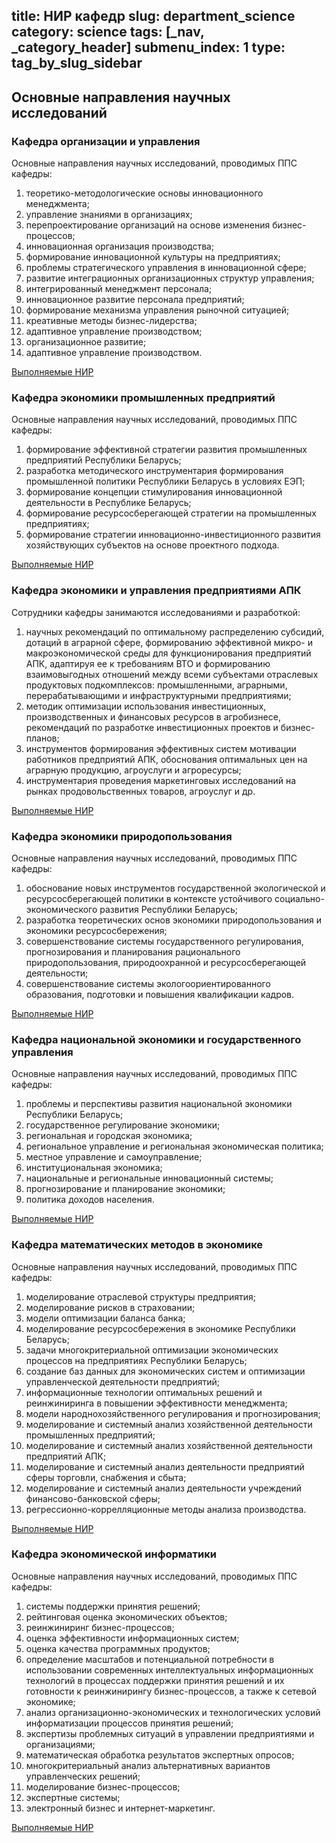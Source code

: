 title: НИР кафедр
slug: department_science
category: science
tags: [_nav, _category_header]
submenu_index: 1
type: tag_by_slug_sidebar
---

## Основные направления научных исследований

### Кафедра организации и управления

Основные направления научных исследований, проводимых ППС кафедры:

1. теоретико-методологические основы инновационного менеджмента;
2. управление знаниями в организациях;
3. перепроектирование организаций на основе изменения бизнес-процессов;
4. инновационная организация производства;
5. формирование инновационной культуры на предприятиях;
6. проблемы стратегического управления в инновационной сфере;
7. развитие интеграционных организационных структур управления;
8. интегрированный менеджмент персонала;
9. инновационное развитие персонала предприятий;
10. формирование механизма управления рыночной ситуацией;
11. креативные методы бизнес-лидерства;
12. адаптивное управление производством;
13. организационное развитие;
14. адаптивное управление производством.

[Выполняемые НИР](/files/organization_and_management_nir.doc)

### Кафедра экономики промышленных предприятий

Основные направления научных исследований, проводимых ППС кафедры:

1. формирование эффективной стратегии развития промышленных предприятий Республики Беларусь;
2. разработка методического инструментария формирования промышленной политики Республики Беларусь в условиях ЕЭП;
3. формирование концепции стимулирования инновационной деятельности в Республике Беларусь;
4. формирование ресурсосберегающей стратегии на промышленных предприятиях;
5. формирование стратегии инновационно-инвестиционного развития хозяйствующих субъектов на основе проектного подхода.

[Выполняемые НИР](/files/industrial_economics_nir.doc)

### Кафедра экономики и управления предприятиями АПК

Сотрудники кафедры занимаются исследованиями и разработкой:

1. научных рекомендаций по оптимальному распределению субсидий, дотаций в аграрной сфере, формированию эффективной микро- и макроэкономической среды для функционирования предприятий АПК, адаптируя ее к требованиям ВТО и формированию взаимовыгодных отношений между всеми субъектами отраслевых продуктовых подкомплексов: промышленными, аграрными, перерабатывающими и инфраструктурными предприятиями;
2. методик оптимизации использования инвестиционных, производственных и финансовых ресурсов в агробизнесе, рекомендаций по разработке инвестиционных проектов и бизнес-планов;
3. инструментов формирования эффективных систем мотивации работников предприятий АПК, обоснования оптимальных цен на аграрную продукцию, агроуслуги и агроресурсы;
4. инструментария проведения маркетинговых исследований на рынках продовольственных товаров, агроуслуг и др.

[Выполняемые НИР](/files/agricultural_economics_nir.doc)

### Кафедра экономики природопользования

Основные направления научных исследований, проводимых ППС кафедры:

1. обоснование новых инструментов государственной экологической и ресурсосберегающей политики в контексте устойчивого социально-экономического развития Республики Беларусь;
2. разработка теоретических основ экономики природопользования и экономики ресурсосбережения;
3. совершенствование системы государственного регулирования, прогнозирования и планирования рационального природопользования, природоохранной и ресурсосберегающей деятельности;
4. совершенствование системы экологоориентированного образования, подготовки и повышения квалификации кадров.

[Выполняемые НИР](/files/environmental_economics_nir.doc)

### Кафедра национальной экономики и государственного управления

Основные направления научных исследований, проводимых ППС кафедры:

1. проблемы и перспективы развития национальной экономики Республики Беларусь;
2. государственное регулирование экономики;
3. региональная и городская экономика;
4. региональное управление и региональная экономическая политика;
5. местное управление и самоуправление;
6. институциональная экономика;
7. национальные и региональные инновационный системы;
8. прогнозирование и планирование экономики;
9. политика доходов населения.

[Выполняемые НИР](/files/national_economy_nir.doc)

### Кафедра математических методов в экономике

Основные направления научных исследований, проводимых ППС кафедры:

1. моделирование отраслевой структуры предприятия;
2. моделирование рисков в страховании;
3. модели оптимизации баланса банка;
4. моделирование ресурсосбережения в экономике Республики Беларусь;
5. задачи многокритериальной оптимизации экономических процессов на предприятиях Республики Беларусь;
6. создание баз данных для экономических систем и оптимизации управленческой деятельности предприятий;
7. информационные технологии оптимальных решений и реинжиниринга в повышении эффективности менеджмента;
8. модели народнохозяйственного регулирования и прогнозирования;
9. моделирование и системный анализ хозяйственной деятельности промышленных предприятий;
10. моделирование и системный анализ хозяйственной деятельности предприятий АПК;
11. моделирование и системный анализ деятельности предприятий сферы торговли, снабжения и сбыта;
12. моделирование и системный анализ деятельности учреждений финансово-банковской сферы;
13. регрессионно-коррелляционные методы анализа производства.

[Выполняемые НИР](/files/economic_cybernetics_nir.doc)

### Кафедра экономической информатики

Основные направления научных исследований, проводимых ППС кафедры:

1. системы поддержки принятия решений;
2. рейтинговая оценка экономических объектов;
3. реинжиниринг бизнес-процессов;
4. оценка эффективности информационных систем;
5. оценка качества программных продуктов;
6. определение масштабов и потенциальной потребности в использовании современных интеллектуальных информационных технологий в процессах поддержки принятия решений и их готовности к реинжинирингу бизнес-процессов, а также к сетевой экономике;
7. анализ организационно-экономических и технологических условий информатизации процессов принятия решений;
8. экспертизы проблемных ситуаций в управлении предприятиями и организациями;
9. математическая обработка результатов экспертных опросов;
10. многокритериальный анализ альтернативных вариантов управленческих решений;
11. моделирование бизнес-процессов;
12. экспертные системы;
13. электронный бизнес и интернет-маркетинг.

[Выполняемые НИР](/files/economic_informatics_nir.doc)
